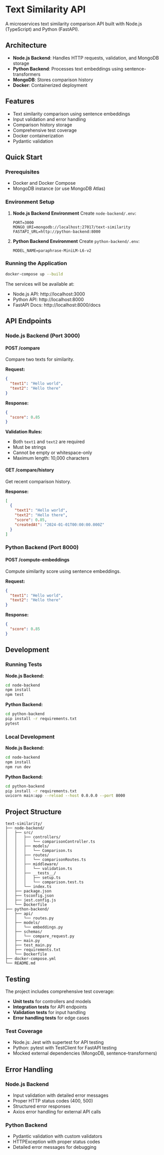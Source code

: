 # Text Similarity API

A microservices text similarity comparison API built with Node.js (TypeScript) and Python (FastAPI).

## Architecture

- **Node.js Backend**: Handles HTTP requests, validation, and MongoDB storage
- **Python Backend**: Processes text embeddings using sentence-transformers
- **MongoDB**: Stores comparison history
- **Docker**: Containerized deployment

## Features

- Text similarity comparison using sentence embeddings
- Input validation and error handling
- Comparison history storage
- Comprehensive test coverage
- Docker containerization
- Pydantic validation

## Quick Start

### Prerequisites

- Docker and Docker Compose
- MongoDB instance (or use MongoDB Atlas)

### Environment Setup

1. **Node.js Backend Environment**
   Create `node-backend/.env`:

   ```env
   PORT=3000
   MONGO_URI=mongodb://localhost:27017/text-similarity
   FASTAPI_URL=http://python-backend:8000
   ```

2. **Python Backend Environment**
   Create `python-backend/.env`:
   ```env
   MODEL_NAME=paraphrase-MiniLM-L6-v2
   ```

### Running the Application

```bash
docker-compose up --build
```

The services will be available at:

- Node.js API: http://localhost:3000
- Python API: http://localhost:8000
- FastAPI Docs: http://localhost:8000/docs

## API Endpoints

### Node.js Backend (Port 3000)

#### POST /compare

Compare two texts for similarity.

**Request:**

```json
{
  "text1": "Hello world",
  "text2": "Hello there"
}
```

**Response:**

```json
{
  "score": 0.85
}
```

**Validation Rules:**

- Both `text1` and `text2` are required
- Must be strings
- Cannot be empty or whitespace-only
- Maximum length: 10,000 characters

#### GET /compare/history

Get recent comparison history.

**Response:**

```json
[
  {
    "text1": "Hello world",
    "text2": "Hello there",
    "score": 0.85,
    "createdAt": "2024-01-01T00:00:00.000Z"
  }
]
```

### Python Backend (Port 8000)

#### POST /compute-embeddings

Compute similarity score using sentence embeddings.

**Request:**

```json
{
  "text1": "Hello world",
  "text2": "Hello there"
}
```

**Response:**

```json
{
  "score": 0.85
}
```

## Development

### Running Tests

**Node.js Backend:**

```bash
cd node-backend
npm install
npm test
```

**Python Backend:**

```bash
cd python-backend
pip install -r requirements.txt
pytest
```

### Local Development

**Node.js Backend:**

```bash
cd node-backend
npm install
npm run dev
```

**Python Backend:**

```bash
cd python-backend
pip install -r requirements.txt
uvicorn main:app --reload --host 0.0.0.0 --port 8000
```

## Project Structure

```
text-similarity/
├── node-backend/
│   ├── src/
│   │   ├── controllers/
│   │   │   └── comparisonController.ts
│   │   ├── models/
│   │   │   └── Comparison.ts
│   │   ├── routes/
│   │   │   └── comparisonRoutes.ts
│   │   ├── middleware/
│   │   │   └── validation.ts
│   │   ├── __tests__/
│   │   │   ├── setup.ts
│   │   │   └── comparison.test.ts
│   │   └── index.ts
│   ├── package.json
│   ├── tsconfig.json
│   ├── jest.config.js
│   └── Dockerfile
├── python-backend/
│   ├── api/
│   │   └── routes.py
│   ├── models/
│   │   └── embeddings.py
│   ├── schemas/
│   │   └── compare_request.py
│   ├── main.py
│   ├── test_main.py
│   ├── requirements.txt
│   └── Dockerfile
├── docker-compose.yml
└── README.md
```

## Testing

The project includes comprehensive test coverage:

- **Unit tests** for controllers and models
- **Integration tests** for API endpoints
- **Validation tests** for input handling
- **Error handling tests** for edge cases

### Test Coverage

- Node.js: Jest with supertest for API testing
- Python: pytest with TestClient for FastAPI testing
- Mocked external dependencies (MongoDB, sentence-transformers)

## Error Handling

### Node.js Backend

- Input validation with detailed error messages
- Proper HTTP status codes (400, 500)
- Structured error responses
- Axios error handling for external API calls

### Python Backend

- Pydantic validation with custom validators
- HTTPException with proper status codes
- Detailed error messages for debugging
